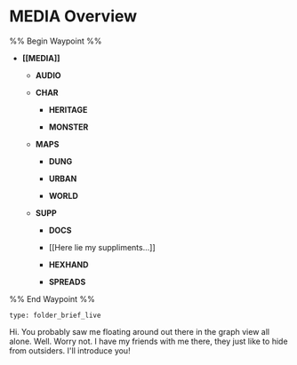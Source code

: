 # MEDIA Overview
%% Begin Waypoint %%
- **[[MEDIA]]**
	- **AUDIO**

	- **CHAR**
		- **HERITAGE**

		- **MONSTER**

	- **MAPS**
		- **DUNG**

		- **URBAN**

		- **WORLD**

	- **SUPP**
		- **DOCS**

		- [[Here lie my suppliments...]]
		- **HEXHAND**

		- **SPREADS**


%% End Waypoint %%
 
```ccard
type: folder_brief_live
```
 
Hi. You probably saw me floating around out there in the graph view all alone. Well. Worry not. I have my friends with me there, they just like to hide from outsiders. I'll introduce you!